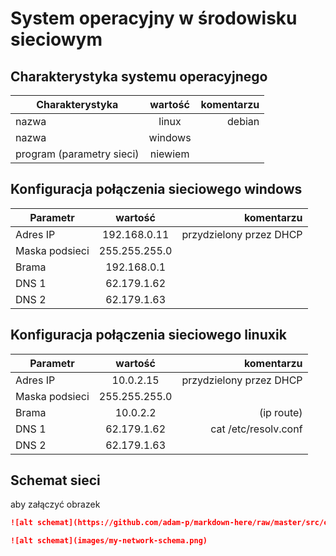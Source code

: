System operacyjny w środowisku sieciowym
=========================================

Charakterystyka systemu operacyjnego
------------------------------------

| Charakterystyka | wartość           | komentarzu |
| ------------- |:-------------:| -----:|
| nazwa      | linux | debian |
| nazwa      | windows |  |
| program (parametry sieci)      | niewiem |  |


Konfiguracja połączenia sieciowego windows
----------------------------------

| Parametr | wartość           | komentarzu |
| ------------- |:-------------:| -----:|
| Adres IP      |192.168.0.11 | przydzielony przez DHCP |
| Maska podsieci      | 255.255.255.0 |  |
| Brama      | 192.168.0.1 |  |
| DNS 1      | 62.179.1.62 |  |
| DNS 2      | 62.179.1.63 |  |

Konfiguracja połączenia sieciowego linuxik
----------------------------------

| Parametr | wartość           | komentarzu |
| ------------- |:-------------:| -----:|
| Adres IP      |10.0.2.15 | przydzielony przez DHCP |
| Maska podsieci      | 255.255.255.0 |  |
| Brama      | 10.0.2.2 | (ip route) |
| DNS 1      | 62.179.1.62 | cat /etc/resolv.conf |
| DNS 2      | 62.179.1.63 |  |

Schemat sieci
-------------

aby załączyć obrazek 

```markdown
![alt schemat](https://github.com/adam-p/markdown-here/raw/master/src/common/images/icon48.png)![alt schemat](https://github.com/adam-p/markdown-here/raw/master/src/common/images/icon48.png)

![alt schemat](images/my-network-schema.png)
```
